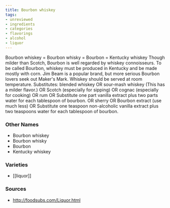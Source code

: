 ```yaml
---
title: Bourbon whiskey
tags:
- unreviewed
- ingredients
- categories
- flavorings
- alcohol
- liquor
---
```

Bourbon whiskey = Bourbon whisky = Bourbon = Kentucky whiskey Though milder than Scotch, Bourbon is well regarded by whiskey connoisseurs. To be called Bourbon, whiskey must be produced in Kentucky and be made mostly with corn. Jim Beam is a popular brand, but more serious Bourbon lovers seek out Maker's Mark. Whiskey should be served at room temperature. Substitutes: blended whiskey OR sour-mash whiskey (This has a milder flavor.) OR Scotch (especially for sipping) OR cognac (especially for cooking) OR rum OR Substitute one part vanilla extract plus two parts water for each tablespoon of bourbon. OR sherry OR Bourbon extract (use much less) OR Substitute one teaspoon non-alcoholic vanilla extract plus two teaspoons water for each tablespoon of bourbon.

### Other Names

* Bourbon whiskey
* Bourbon whisky
* Bourbon
* Kentucky whiskey

### Varieties

* [[liquor]]

### Sources
* http://foodsubs.com/Liquor.html
